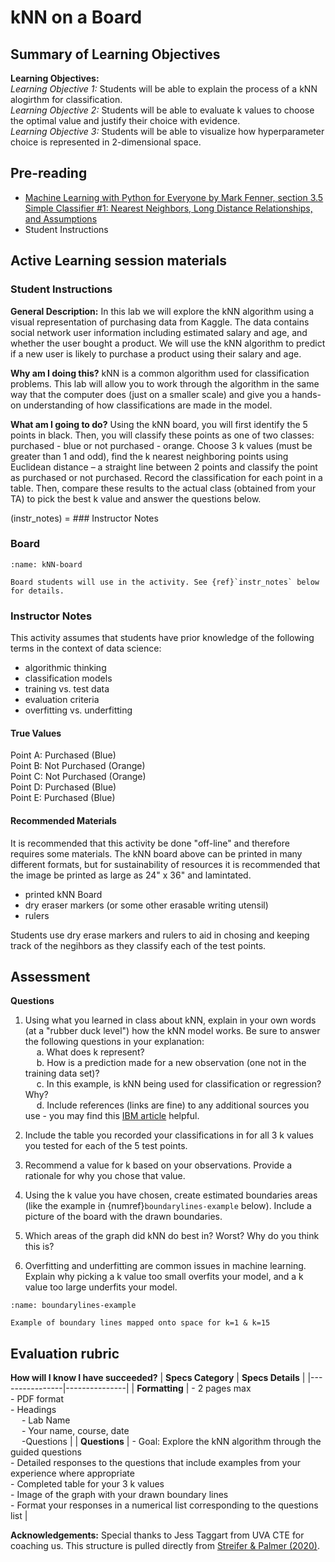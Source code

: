 # kNN on a Board

## Summary of Learning Objectives

**Learning Objectives:**
<br /> *Learning Objective 1:* Students will be able to explain the process of a kNN alogirthm for classification.
<br /> *Learning Objective 2:* Students will be able to evaluate k values to choose the optimal value and justify their choice with evidence.
<br /> *Learning Objective 3:* Students will be able to visualize how hyperparameter choice is represented in 2-dimensional space.

## Pre-reading 
- [Machine Learning with Python for Everyone by Mark Fenner, section 3.5 Simple Classifier #1: Nearest Neighbors, Long Distance Relationships, and Assumptions](https://learning.oreilly.com/library/view/machine-learning-with/9780134845708/ch03.xhtml#ch03lev1sec5)
- Student Instructions

## Active Learning session materials

### Student Instructions

**General Description:** In this lab we will explore the kNN algorithm using a visual representation of purchasing data from Kaggle. The data contains social network user information including estimated salary and age, and whether the user bought a product. We will use the kNN algorithm to predict if a new user is likely to purchase a product using their salary and age. 

**Why am I doing this?**  kNN is a common algorithm used for classification problems. This lab will allow you to work through the algorithm in the same way that the computer does (just on a smaller scale) and give you a hands-on understanding of how classifications are made in the model. 

**What am I going to do?** Using the kNN board, you will first identify the 5 points in black. Then, you will classify these points as one of two classes: purchased - blue or not purchased - orange. Choose 3 k values (must be greater than 1 and odd), find the k nearest neighboring points using Euclidean distance – a straight line between 2 points and classify the point as purchased or not purchased. Record the classification for each point in a table. Then, compare these results to the actual class (obtained from your TA) to pick the best k value and answer the questions below. 

(instr_notes) = ### Instructor Notes

### Board 
```{figure} kNN_output.png
:name: kNN-board

Board students will use in the activity. See {ref}`instr_notes` below for details.
```

### Instructor Notes
This activity assumes that students have prior knowledge of the following terms in the context of data science: 
- algorithmic thinking
- classification models
- training vs. test data
- evaluation criteria
- overfitting vs. underfitting

#### True Values
Point A: Purchased (Blue)
<br /> Point B: Not Purchased (Orange)
<br /> Point C: Not Purchased (Orange)
<br /> Point D: Purchased (Blue)
<br /> Point E: Purchased (Blue)

#### Recommended Materials

It is recommended that this activity be done "off-line" and therefore requires some materials. The kNN board above can be printed in many different formats, but for sustainability of resources it is recommended that the image be printed as large as 24" x 36" and lamintated.

- printed kNN Board 
- dry eraser markers (or some other erasable writing utensil)
- rulers

Students use dry erase markers and rulers to aid in chosing and keeping track of the negihbors as they classify each of the test points.

## Assessment

**Questions**

1. Using what you learned in class about kNN, explain in your own words (at a "rubber duck level") how the kNN model works. Be sure to answer the following questions in your explanation: 
<br /> &emsp; a. What does k represent? 
<br /> &emsp; b. How is a prediction made for a new observation (one not in the training data set)? 
<br /> &emsp; c. In this example, is kNN being used for classification or regression? Why? 
<br /> &emsp; d. Include references (links are fine) to any additional sources you use - you may find this [IBM article](https://www.ibm.com/topics/knn) helpful. 

2. Include the table you recorded your classifications in for all 3 k values you tested for each of the 5 test points. 

3. Recommend a value for k based on your observations. Provide a rationale for why you chose that value. 

4. Using the k value you have chosen, create estimated boundaries areas (like the example in {numref}`boundarylines-example` below). Include a picture of the board with the drawn boundaries. 

5. Which areas of the graph did kNN do best in? Worst? Why do you think this is? 

6. Overfitting and underfitting are common issues in machine learning. Explain why picking a k value too small overfits your model, and a k value too large underfits your model. 

```{figure} image.png
:name: boundarylines-example

Example of boundary lines mapped onto space for k=1 & k=15
```


## Evaluation rubric

**How will I know I have succeeded?**
| **Specs Category** | **Specs Details** |
|----------------|---------------|
| **Formatting**     | - 2 pages max <br /> - PDF format <br /> - Headings <br /> &emsp; - Lab Name <br /> &emsp; - Your name, course, date <br /> &emsp; -Questions  |
| **Questions**      | - Goal: Explore the kNN algorithm through the guided questions <br /> - Detailed responses to the questions that include examples from your experience where appropriate <br /> - Completed table for your 3 k values <br /> - Image of the graph with your drawn boundary lines <br /> - Format your responses in a numerical list corresponding to the questions list  |

**Acknowledgements:** Special thanks to Jess Taggart from UVA CTE for coaching us. This structure is pulled directly from [Streifer & Palmer (2020)](https://cte.virginia.edu/blog/2020/12/04/alternative-grading-practices-support-both-equity-and-learning). 